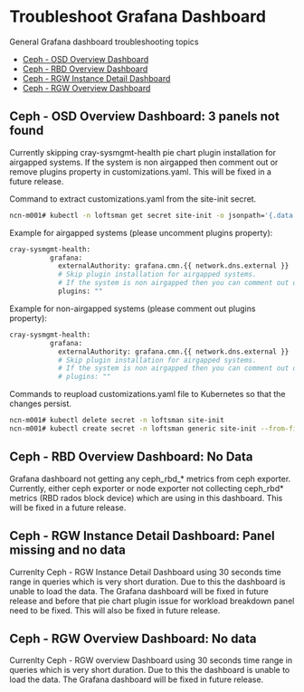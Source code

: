 # Troubleshoot Grafana Dashboard

General Grafana dashboard troubleshooting topics
  - [Ceph - OSD Overview Dashboard](#ceph-osd-overview-dashboard)
  - [Ceph - RBD Overview Dashboard](#ceph-rbd-overview-dashboard)
  - [Ceph - RGW Instance Detail Dashboard](#ceph-rgw-instance-detail-dashboard)
  - [Ceph - RGW Overview Dashboard](#ceph-rgw-overview-dashboard)

<a name="ceph-osd-overview-dashboard"></a>
## Ceph - OSD Overview Dashboard: 3 panels not found

Currently skipping cray-sysmgmt-health pie chart plugin installation for airgapped systems. If the system is non airgapped then comment out or remove plugins property in customizations.yaml.
This will be fixed in a future release.

Command to extract customizations.yaml from the site-init secret.

```bash
ncn-m001# kubectl -n loftsman get secret site-init -o jsonpath='{.data.customizations\.yaml}' | base64 -d - > customizations.yaml
```

Example for airgapped systems (please uncomment plugins property):

```bash
cray-sysmgmt-health:
          grafana:
            externalAuthority: grafana.cmn.{{ network.dns.external }}
            # Skip plugin installation for airgapped systems.
            # If the system is non airgapped then you can comment out or remove plugins property.
            plugins: ""
```

Example for non-airgapped systems (please comment out plugins property):

```bash
cray-sysmgmt-health:
          grafana:
            externalAuthority: grafana.cmn.{{ network.dns.external }}
            # Skip plugin installation for airgapped systems.
            # If the system is non airgapped then you can comment out or remove plugins property.
            # plugins: ""
```

Commands to reupload customizations.yaml file to Kubernetes so that the changes persist.

```bash
ncn-m001# kubectl delete secret -n loftsman site-init
ncn-m001# kubectl create secret -n loftsman generic site-init --from-file=customizations.yaml
```


<a name="ceph-rbd-overview-dashboard"></a>
## Ceph - RBD Overview Dashboard: No Data

Grafana dashboard not getting any ceph_rbd_* metrics from ceph exporter.
Currently, either ceph exporter or node exporter not collecting ceph_rbd* metrics (RBD rados block device) which are using in this dashboard. This will be fixed in a future release.


<a name="ceph-rgw-instance-detail-dashboard"></a>
## Ceph - RGW Instance Detail Dashboard: Panel missing and no data

Currenlty Ceph - RGW Instance Detail Dashboard using 30 seconds time range in queries which is very short duration. Due to this the dashboard is unable to load the data.
The Grafana dashboard will be fixed in future release and before that pie chart plugin issue for workload breakdown panel need to be fixed. This will also be fixed in future release.


<a name="ceph-rgw-overview-dashboard"></a>
## Ceph - RGW Overview Dashboard: No data

Currenlty Ceph - RGW overview Dashboard using 30 seconds time range in queries which is very short duration. Due to this the dashboard is unable to load the data.
The Grafana dashboard will be fixed in future release.

